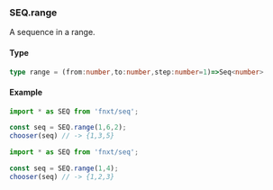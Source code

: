 ### SEQ.range
A sequence in a range.

#### Type
```ts
type range = (from:number,to:number,step:number=1)=>Seq<number>
```

#### Example
```ts
import * as SEQ from 'fnxt/seq';

const seq = SEQ.range(1,6,2);
chooser(seq) // -> {1,3,5}
```
```ts
import * as SEQ from 'fnxt/seq';

const seq = SEQ.range(1,4);
chooser(seq) // -> {1,2,3}
```
